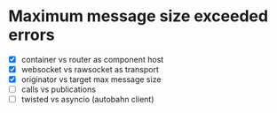 # Maximum message size exceeded errors

* [x] container vs router as component host
* [x] websocket vs rawsocket as transport
* [x] originator vs target max message size
* [ ] calls vs publications
* [ ] twisted vs asyncio (autobahn client)
